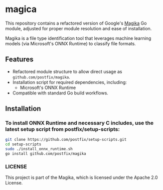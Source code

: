 # magica
This repository contains a refactored version of Google's [Magika](https://github.com/google/magika) Go module, adjusted for proper module resolution and ease of installation. 

Magika is a file type identification tool that leverages machine learning models (via Microsoft's ONNX Runtime) to classify file formats.

## Features

- Refactored module structure to allow direct usage as `github.com/postfix/magika`.
- Installation script for required dependencies, including:
  - Microsoft's ONNX Runtime
- Compatible with standard Go build workflows.

## Installation

### To install ONNX Runtime and necessary C includes, use the latest setup script from postfix/setup-scripts:

```bash
git clone https://github.com/postfix/setup-scripts.git
cd setup-scripts
sudo ./install_onnx_runtime.sh
go install github.com/postfix/magika
```
### LICENSE

This project is part of the Magika, which is licensed under the Apache 2.0 License.

